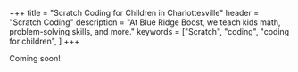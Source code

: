+++
title = "Scratch Coding for Children in Charlottesville"
header = "Scratch Coding"
description = "At Blue Ridge Boost, we teach kids math, problem-solving skills, and more." 
keywords = ["Scratch", "coding",  "coding for children", ]
+++

Coming soon!